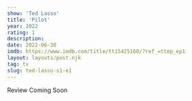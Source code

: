 ```yaml
---
show: 'Ted Lasso'
title: 'Pilot'
year: 2022
rating: 1
description: 
date: 2022-06-30
imdb: https://www.imdb.com/title/tt15425160/?ref_=ttep_ep1
layout: layouts/post.njk
tag: tv
slug: ted-lasso-s1-e1
---
```


Review Coming Soon